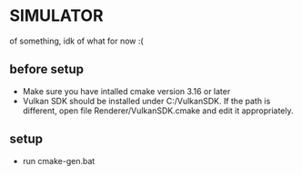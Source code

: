 # SIMULATOR
of something, idk of what for now :(

## before setup
 - Make sure you have intalled cmake version 3.16 or later
 - Vulkan SDK should be installed under C:/VulkanSDK. If the path is different, open file Renderer/VulkanSDK.cmake and edit it appropriately.

## setup
 - run cmake-gen.bat